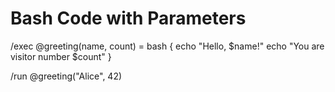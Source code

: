 # Bash Code with Parameters

/exec @greeting(name, count) = bash {
echo "Hello, $name!"
echo "You are visitor number $count"
}

/run @greeting("Alice", 42)